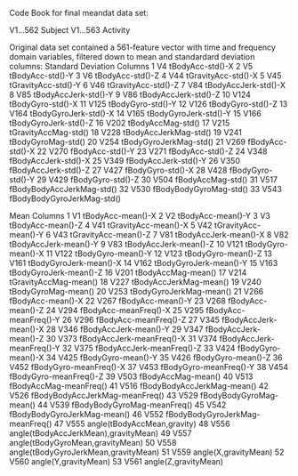 Code Book for final meandat data set:

V1...562 Subject
V1...563 Activity

Original data set contained a 561-feature vector with time and frequency domain variables, filtered down to mean and standardard deviation columns:
Standard Deviation Columns
1    V4           tBodyAcc-std()-X
2    V5           tBodyAcc-std()-Y
3    V6           tBodyAcc-std()-Z
4   V44        tGravityAcc-std()-X
5   V45        tGravityAcc-std()-Y
6   V46        tGravityAcc-std()-Z
7   V84       tBodyAccJerk-std()-X
8   V85       tBodyAccJerk-std()-Y
9  V86       tBodyAccJerk-std()-Z
10 V124          tBodyGyro-std()-X
11 V125          tBodyGyro-std()-Y
12 V126          tBodyGyro-std()-Z
13 V164      tBodyGyroJerk-std()-X
14 V165      tBodyGyroJerk-std()-Y
15 V166      tBodyGyroJerk-std()-Z
16 V202          tBodyAccMag-std()
17 V215       tGravityAccMag-std()
18 V228      tBodyAccJerkMag-std()
19 V241         tBodyGyroMag-std()
20 V254     tBodyGyroJerkMag-std()
21 V269           fBodyAcc-std()-X
22 V270           fBodyAcc-std()-Y
23 V271           fBodyAcc-std()-Z
24 V348       fBodyAccJerk-std()-X
25 V349       fBodyAccJerk-std()-Y
26 V350       fBodyAccJerk-std()-Z
27 V427          fBodyGyro-std()-X
28 V428          fBodyGyro-std()-Y
29 V429          fBodyGyro-std()-Z
30 V504          fBodyAccMag-std()
31 V517  fBodyBodyAccJerkMag-std()
32 V530     fBodyBodyGyroMag-std()
33 V543 fBodyBodyGyroJerkMag-std()

Mean Columns
1    V1                    tBodyAcc-mean()-X
2    V2                    tBodyAcc-mean()-Y
3    V3                    tBodyAcc-mean()-Z
4   V41                 tGravityAcc-mean()-X
5   V42                 tGravityAcc-mean()-Y
6   V43                 tGravityAcc-mean()-Z
7   V81                tBodyAccJerk-mean()-X
8   V82                tBodyAccJerk-mean()-Y
9   V83                tBodyAccJerk-mean()-Z
10 V121                   tBodyGyro-mean()-X
11 V122                   tBodyGyro-mean()-Y
12 V123                   tBodyGyro-mean()-Z
13 V161               tBodyGyroJerk-mean()-X
14 V162               tBodyGyroJerk-mean()-Y
15 V163               tBodyGyroJerk-mean()-Z
16 V201                   tBodyAccMag-mean()
17 V214                tGravityAccMag-mean()
18 V227               tBodyAccJerkMag-mean()
19 V240                  tBodyGyroMag-mean()
20 V253              tBodyGyroJerkMag-mean()
21 V266                    fBodyAcc-mean()-X
22 V267                    fBodyAcc-mean()-Y
23 V268                    fBodyAcc-mean()-Z
24 V294                fBodyAcc-meanFreq()-X
25 V295                fBodyAcc-meanFreq()-Y
26 V296                fBodyAcc-meanFreq()-Z
27 V345                fBodyAccJerk-mean()-X
28 V346                fBodyAccJerk-mean()-Y
29 V347                fBodyAccJerk-mean()-Z
30 V373            fBodyAccJerk-meanFreq()-X
31 V374            fBodyAccJerk-meanFreq()-Y
32 V375            fBodyAccJerk-meanFreq()-Z
33 V424                   fBodyGyro-mean()-X
34 V425                   fBodyGyro-mean()-Y
35 V426                   fBodyGyro-mean()-Z
36 V452               fBodyGyro-meanFreq()-X
37 V453               fBodyGyro-meanFreq()-Y
38 V454               fBodyGyro-meanFreq()-Z
39 V503                   fBodyAccMag-mean()
40 V513               fBodyAccMag-meanFreq()
41 V516           fBodyBodyAccJerkMag-mean()
42 V526       fBodyBodyAccJerkMag-meanFreq()
43 V529              fBodyBodyGyroMag-mean()
44 V539          fBodyBodyGyroMag-meanFreq()
45 V542          fBodyBodyGyroJerkMag-mean()
46 V552      fBodyBodyGyroJerkMag-meanFreq()
47 V555          angle(tBodyAccMean,gravity)
48 V556 angle(tBodyAccJerkMean),gravityMean)
49 V557     angle(tBodyGyroMean,gravityMean)
50 V558 angle(tBodyGyroJerkMean,gravityMean)
51 V559                 angle(X,gravityMean)
52 V560                 angle(Y,gravityMean)
53 V561                 angle(Z,gravityMean)